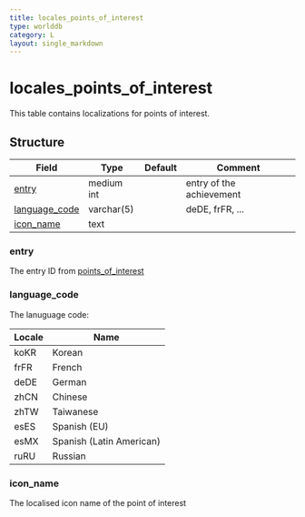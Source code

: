 ```yaml
---
title: locales_points_of_interest
type: worlddb
category: L
layout: single_markdown
---
```


# locales_points_of_interest
This table contains localizations for points of interest.

## Structure

Field                                                                                      | Type         | Default | Comment                                  
------------------------------------------------------------------------------------------ | ------------ | ------- | -----------------------------------------
[entry](#entry)                                                                            | medium int   |         | entry of the achievement
[language_code](#language_code)                                                            | varchar(5)   |         | deDE, frFR, ... 
[icon_name](#icon_name)                                                                    | text         |         |   

### entry

The entry ID from [points_of_interest](/Wiki/database/world/points_of_interest/ "points_of_interest")

### language_code

The lanuguage code:

Locale   | Name                         |
-------- | ---------------------------- |
koKR     | Korean                       |
frFR     | French                       |
deDE     | German                       |
zhCN     | Chinese                      |
zhTW     | Taiwanese                    |
esES     | Spanish (EU)                 |
esMX     | Spanish (Latin American)     |
ruRU     | Russian                      |

### icon_name

The localised icon name of the point of interest

